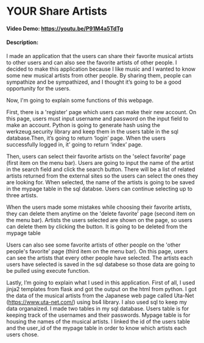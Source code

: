 # YOUR Share Artists
#### Video Demo:  https://youtu.be/P91M4a5TdTg
#### Description:

I made an application that the users can share their favorite musical artists to other users and can also see the favorite artists of other people. I decided to make this application because I like music and I wanted to know some new musical artists from other people.  By sharing them, people can sympathize and be sympathized, and I thought it’s going to be a good opportunity for the users.

Now, I'm going to explain some functions of this webpage.

First, there is a 'register' page which users can make their new account. On this page, users must input username and password on the input field to make an account. Python is going to generate hash using the werkzeug.security library and keep them in the users table in the sql database.Then, it’s going to return ‘login’ page. When the users successfully logged in, it’ going to return ‘index’ page.

Then, users can select their favorite artists on the 'select favorite' page (first item on the menu bar). Users are going to input the name of the artist in the search field and click the search button. There will be a list of related artists returned  from the external sites so the users can select the ones they are looking for. When selected, the name of the artists is going to be saved in the mypage table in the sql databse.  Users can continue selecting up to three artists.

When the users made some mistakes while choosing their favorite artists, they can delete them anytime on the 'delete favorite' page (second item on the menu bar). Artists the users selected are shown on the page, so users can delete them by clicking the button. It is going to be deleted from the mypage table

Users can also see some favorite artists of other people on the 'other people's favorite' page (third item on the menu bar). On this page, users can see the artists that every other people have selected. The artists each users have selected is saved in the sql databese so those data are going to be pulled using execute function. 

Lastly, I’m going to explain what I used in this application. First of all, I used jinja2 templates from flask and got the output on the html from python. I got the data of the musical artists from the Japanese web page called Uta-Net (https://www.uta-net.com/) using bs4 library. I also used sql to keep my data organaized. I made two tables in my sql database. Users table is for keeping track of the usernames and their passwords. Mypage table is for housing the names of the musical artists. I linked the id of the users table and the user_id of the mypage table in order to know which artists each users chose.
